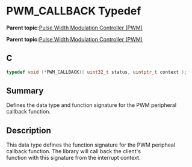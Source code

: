 # PWM\_CALLBACK Typedef

**Parent topic:**[Pulse Width Modulation Controller \(PWM\)](GUID-0542D909-604D-44C7-8C7C-B1FE313960D0.md)

**Parent topic:**[Pulse Width Modulation Controller \(PWM\)](GUID-281A857A-131B-4648-BC9D-48699D5B1A64.md)

## C

```c
typedef void (*PWM_CALLBACK)( uint32_t status, uintptr_t context );

```

## Summary

Defines the data type and function signature for the PWM peripheral callback function.

## Description

This data type defines the function signature for the PWM peripheal<br />callback function. The library will call back the client's<br />function with this signature from the interrupt context.

